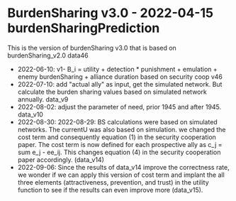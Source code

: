 # BurdenSharing v3.0 - 2022-04-15 burdenSharingPrediction

This is the version of burdenSharing v3.0 that is based on burdenSharing_v2.0 data46

* 2022-06-10: v1- B_i = utility + detection * punishment + emulation + enemy burdenSharing + alliance duration
  based on security coop v46
* 2022-07-10: add "actual ally" as input, get the simulated network. But calculate the burden sharing values
  based on simulated network annually. data_v9
* 2022-08-02: adjust the parameter of need, prior 1945 and after 1945. data_v10
* 2022-08-30: 2022-08-29: BS calculations were based on simulated networks. The currentU was also based on simulation.
   we changed the cost term and consequently equation (1) in the security cooperation paper. 
   The cost term is now defined for each prospective ally as c_j = sum e_j - ee_ij. 
   This changes equation (4) in the security cooperation paper accordingly. (data_v14)
* 2022-09-06: Since the results of data_v14 improve the correctness rate, we wonder if we can apply this version of cost term
    and implant the all three elements (attractiveness, prevention, and trust) in the utility function 
    to see if the results can even improve more (data_v15).